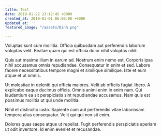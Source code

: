 ```yaml
---
title: Test
date: 2019-01-22 23:12:45 +0000
created_at: 2019-01-01 06:00:00 +0000
updated_at: ''
featured_image: "/assets/Dinh.png"

---
```

Voluptas sunt cum mollitia. Officia quibusdam aut perferendis laborum voluptas velit. Beatae quam qui est officia dolor nihil voluptas nihil.

Quis aut maxime illum in earum ad. Nostrum enim nemo est. Corporis ipsa nihil accusamus omnis repudiandae. Consequatur in enim et sed. Labore facere necessitatibus tempore magni et similique similique. Iste et eum atque et ut omnis.

Ut molestiae in deleniti qui officia maiores. Velit ab officiis fugiat libero. A explicabo eaque ducimus officia. Omnis animi enim in enim nam. Qui laudantium ea sit perspiciatis sint repudiandae accusamus. Nam quis est possimus mollitia ut qui unde mollitia.

Nihil et distinctio iusto. Sapiente cum aut perferendis vitae laboriosam tempora alias consequatur. Velit qui qui non sit enim.

Dolores quas saepe atque ut repellat. Fugit perferendis perspiciatis aperiam ut odit inventore. Id enim eveniet et recusandae.